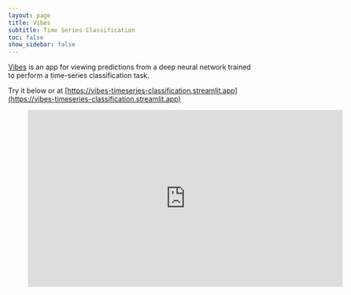 ```yaml
---
layout: page
title: Vibes
subtitle: Time Series Classification
toc: false
show_sidebar: false
---
```


[Vibes](https://vibes-timeseries-classification.streamlit.app) is an app for viewing predictions from a deep neural network trained to perform a time-series classification task.

Try it below or at [https://vibes-timeseries-classification.streamlit.app](https://vibes-timeseries-classification.streamlit.app)

<figure class="image is-16by9">
  <iframe class="has-ratio" width="640" height="360" src="https://vibes-timeseries-classification.streamlit.app/?embedded=true" scrolling="yes" border="0" frameborder="no" framespacing="0" allowfullscreen="true"></iframe>
</figure>